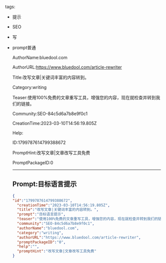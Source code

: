   tags: 
- 提示
- SEO
- 写
- prompt普通

  AuthorName:bluedool.com

  AuthorURL:https://www.bluedool.com/article-rewriter

  Title:改写文章|关键词丰富的内容转到。

  Category:writing

  Teaser:使用100%免费的文章重写工具，增强您的内容，现在就检查并转到我们的链接。

  Community:SEO-84c5d6a7b8e9f0c1

  CreationTime:2023-03-10T14:56:19.805Z

  Help:

  ID:1799787614799388672

  PromptHint:改写文章|文章改写工具免费

  PromptPackageID:0

  ---

  ## Prompt:目标语言提示

  ```json
  {
  "id":"1799787614799388672",
    "creationTime":"2023-03-10T14:56:19.805Z",
    "title":"改写文章|关键词丰富的内容转到。",
    "prompt":"目标语言提示",
    "teaser":"使用100%免费的文章重写工具，增强您的内容，现在就检查并转到我们的链接。",
    "community":"SEO-84c5d6a7b8e9f0c1",
    "authorName":"bluedool.com",
    "category":"writing",
    "authorURL":"https://www.bluedool.com/article-rewriter",
    "promptPackageID":"0",
    "help":"",
    "promptHint":"改写文章|文章改写工具免费"
  }
  ```
